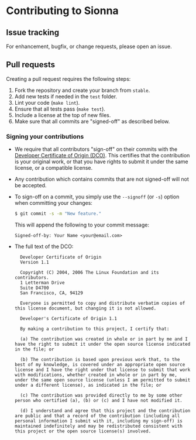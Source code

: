 <!--
SPDX-FileCopyrightText: Copyright (c) 2021-2024 NVIDIA CORPORATION & AFFILIATES. All rights reserved.
SPDX-License-Identifier: Apache-2.0
-->
# Contributing to Sionna

## Issue tracking
For enhancement, bugfix, or change requests, please open an issue.

## Pull requests
Creating a pull request requires the following steps:

1. Fork the repository and create your branch from `stable`.
2. Add new tests if needed in the ``test`` folder.
3. Lint your code (``make lint``).
4. Ensure that all tests pass (``make test``).
5. Include a license at the top of new files.
5. Make sure that all commits are "signed-off" as described below.

### Signing your contributions

* We require that all contributors "sign-off" on their commits with the [Developer Certificate of Origin (DCO)](https://developercertificate.org). This certifies that the contribution is your original work, or that you have rights to submit it under the same license, or a compatible license.

* Any contribution which contains commits that are not signed-off will not be accepted.

* To sign-off on a commit, you simply use the `--signoff` (or `-s`) option when committing your changes:
  ```bash
  $ git commit -s -m "New feature."
  ```
  This will append the following to your commit message:
  ```
  Signed-off-by: Your Name <your@email.com>
  ```

* The full text of the DCO:

  ```
    Developer Certificate of Origin
    Version 1.1

    Copyright (C) 2004, 2006 The Linux Foundation and its contributors.
    1 Letterman Drive
    Suite D4700
    San Francisco, CA, 94129

    Everyone is permitted to copy and distribute verbatim copies of this license document, but changing it is not allowed.
  ```

  ```
    Developer's Certificate of Origin 1.1

    By making a contribution to this project, I certify that:

    (a) The contribution was created in whole or in part by me and I have the right to submit it under the open source license indicated in the file; or

    (b) The contribution is based upon previous work that, to the best of my knowledge, is covered under an appropriate open source license and I have the right under that license to submit that work with modifications, whether created in whole or in part by me, under the same open source license (unless I am permitted to submit under a different license), as indicated in the file; or

    (c) The contribution was provided directly to me by some other person who certified (a), (b) or (c) and I have not modified it.

    (d) I understand and agree that this project and the contribution are public and that a record of the contribution (including all personal information I submit with it, including my sign-off) is maintained indefinitely and may be redistributed consistent with this project or the open source license(s) involved.
  ```


